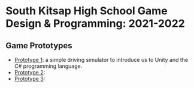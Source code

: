 # South Kitsap High School Game Design & Programming: 2021-2022

## Game Prototypes

* [Prototype 1][p1]: a simple driving simulator to introduce us to Unity and the C# programming language.
* [Prototype 2][p2]: 
* [Prototype 3][p3]:

[p1]: <docs/prototype-1/>
[p2]: <docs/prototype-2/>
[p3]: <docs/prototype-3/>
